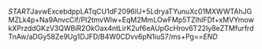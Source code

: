 $START$JavwExcebdppLATqCU1dF2096lU+5LdryaTYunuXc01MXWWTAhJGMZLk4p+Na9AnvcCif/PI2tmvWlw+EqM2MmLOwFMp5TZIhIFDf+xMVYmowkXPrzddGKzV3QWBiR2OkOax4ntLirK2uf6eAUpGcHrov6T22Iy8eZTMfurfrdTnAw/aDGy58Ze9Ug1DJFD/B4W0CDvv6pN1iuS7/ms+Pg==$END$